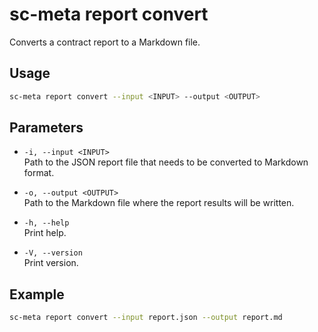 # sc-meta report convert

Converts a contract report to a Markdown file.

## Usage

```bash
sc-meta report convert --input <INPUT> --output <OUTPUT>
```

## Parameters

- `-i, --input <INPUT>`  
  Path to the JSON report file that needs to be converted to Markdown format.

- `-o, --output <OUTPUT>`  
  Path to the Markdown file where the report results will be written.

- `-h, --help`  
  Print help.

- `-V, --version`  
  Print version.

## Example

```bash
sc-meta report convert --input report.json --output report.md
